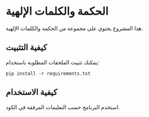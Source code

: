# الحكمة والكلمات الإلهية

هذا المشروع يحتوي على مجموعة من الحكمة والكلمات الإلهية.

## كيفية التثبيت

يمكنك تثبيت الملحقات المطلوبة باستخدام:
```
pip install -r requirements.txt
```

## كيفية الاستخدام

استخدم البرنامج حسب التعليمات المرفقة في الكود.
